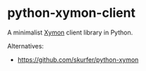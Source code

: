 # python-xymon-client
A minimalist [Xymon](https://www.xymon.com/) client library in Python.

Alternatives:

* https://github.com/skurfer/python-xymon
